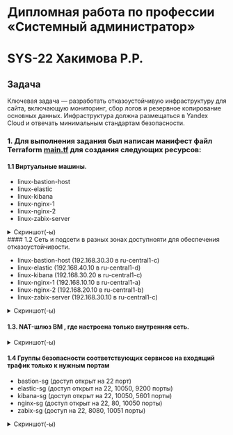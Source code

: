 
#  Дипломная работа по профессии «Системный администратор»
# SYS-22 Хакимова Р.Р.

## Задача

Ключевая задача — разработать отказоустойчивую инфраструктуру для сайта, включающую мониторинг, сбор логов и резервное копирование основных данных. Инфраструктура должна размещаться в Yandex Cloud и отвечать минимальным стандартам безопасности.

### 1\. Для выполнения задания был написан манифест файл Terraform [main.tf](https://github.com/RaffaelX/sys-gitlab-hw/blob/main/_diplom/main.tf) для создания следующих ресурсов:

#### 1.1 Виртуальные машины.

  - linux-bastion-host
  - linux-elastic
  - linux-kibana
  - linux-nginx-1 
  - linux-nginx-2 
  - linux-zabix-server

<details>
<summary> Скриншот(-ы) </summary>

![01_vm](https://github.com/RaffaelX/sys-gitlab-hw/blob/main/_diplom/img/01_vm.PNG)

</details>
#### 1.2 Сеть и подсети в разных зонах доступнояти для обеспечения отказоустойчивости.

- linux-bastion-host (192.168.30.30 в ru-central1-c)
- linux-elastic (192.168.40.10 в ru-central1-d)
- linux-kibana (192.168.30.20 в ru-central1-c)
- linux-nginx-1 (192.168.10.10 в ru-central1-a)
- linux-nginx-2 (192.168.20.10 в ru-central1-b)
- linux-zabix-server (192.168.30.10 в ru-central1-c)

<details>
<summary> Скриншот(-ы) </summary>

![Image not found: https://github.com/RaffaelX/sys-gitlab-hw/blob/main/_diplom/img/08_%20Network.PNG](https://github.com/RaffaelX/sys-gitlab-hw/blob/main/_diplom/img/08_%20Network.PNG "Image not found: https://github.com/RaffaelX/sys-gitlab-hw/blob/main/_diplom/img/08_%20Network.PNG")

</details>

#### 1.3. NAT-шлюз ВМ , где настроена только  внутренняя сеть.

<details>
<summary> Скриншот(-ы) </summary>

![10_20NetMap_1](https://github.com/RaffaelX/sys-gitlab-hw/blob/main/_diplom/img/10_%20NetMap_1.PNG)

![Image not found: https://github.com/RaffaelX/sys-gitlab-hw/blob/main/_diplom/img/10_%20NetMap_2.PNG](https://github.com/RaffaelX/sys-gitlab-hw/blob/main/_diplom/img/10_%20NetMap_2.PNG "Image not found: https://github.com/RaffaelX/sys-gitlab-hw/blob/main/_diplom/img/10_%20NetMap_2.PNG")

</details>

#### 1.4 Группы безопасности соответствующих сервисов на входящий трафик только к нужным портам

- bastion-sg (доступ открыт на 22 порт)
- elastic-sg (доступ открыт на 22, 10050, 9200 порты)
- kibana-sg (доступ открыт на 22, 10050, 5601 порты)
- nginx-sg (доступ открыт на 22, 80, 10050 порты)
- zabix-sg (доступ на 22, 8080, 10051 порты)

<details>
<summary> Скриншот(-ы) </summary>

![09_20SG](https://github.com/RaffaelX/sys-gitlab-hw/blob/main/_diplom/img/09_%20SG.PNG)

</details>







